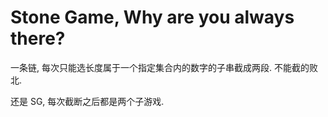 # Stone Game, Why are you always there?

一条链, 每次只能选长度属于一个指定集合内的数字的子串截成两段. 不能截的败北.

还是 SG, 每次截断之后都是两个子游戏.
